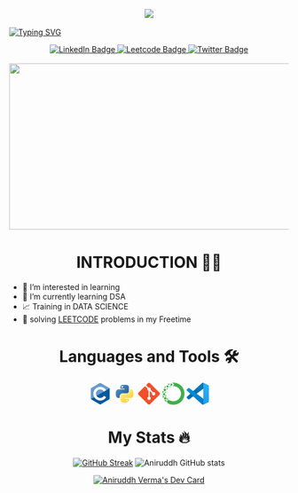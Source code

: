 
<div id="header" align="center">
  <img src="https://media.giphy.com/media/WtDLxQWQWLtw3oIXTy/giphy.gif" width="200",height="100"/>
</div>

[![Typing SVG](https://readme-typing-svg.demolab.com?font=Fira+Code&weight=1000&size=22&duration=4000&pause=1000&color=DFF723&center=true&vCenter=true&width=1050&lines=Hi!+I'm+Anirudh+Verma)](https://git.io/typing-svg)


<div id="badges" align="center">
  <a href="https://www.linkedin.com/in/aniruddh-verma/">
    <img src="https://img.shields.io/badge/LinkedIn-blue?style=for-the-badge&logo=linkedin&logoColor=white" alt="LinkedIn Badge"/>
  </a>
  <a href="https://leetcode.com/aniruddhverma16/">
    <img src="https://img.shields.io/badge/Leetcode-yellow?style=for-the-badge&logo=Leetcode&logoColor=black" alt="Leetcode Badge"/>
  </a>
  <a href="https://twitter.com/aniruddhverma16">
    <img src="https://img.shields.io/badge/Twitter-blue?style=for-the-badge&logo=twitter&logoColor=white" alt="Twitter Badge"/>
  </a>
</div>
<div align="center">
  <img src="https://komarev.com/ghpvc/?username=Aniruddh-Verma&style=flat-square&color=blue" alt=""/>
</div>

<div align="center">
  <img src="https://media.giphy.com/media/dWesBcTLavkZuG35MI/giphy.gif" width="600" height="300"/>
</div>


<div id="text" align="center"> 
  
  # **INTRODUCTION** 👨‍💻 

</div>

   - 👀 I’m interested in learning
   - 🌱 I’m currently learning DSA 
   - 📈 Training in DATA SCIENCE 
   - 👨 solving [LEETCODE](https://leetcode.com/aniruddhverma16) problems in my Freetime


<div id="text" align="center">
  
  # Languages and Tools 🛠️

</div>
<div id="media" align="center">
  
  <img src="https://github.com/devicons/devicon/blob/master/icons/c/c-original.svg" title="c" alt="C" width="40" height="40"/>
  <img src="https://github.com/devicons/devicon/blob/master/icons/python/python-original.svg" title="Python" alt="Python" width="40" height="40"/>
  <img src="https://github.com/devicons/devicon/blob/master/icons/git/git-original.svg" title="Git" alt="Git" width="40" height="40"/>
  <img src="https://github.com/devicons/devicon/blob/master/icons/anaconda/anaconda-original.svg" title="Anaconda" alt="Anaconda" width="40" height="40"/>
  <img src="https://github.com/devicons/devicon/blob/master/icons/vscode/vscode-original.svg" title="VsCode" alt="VsCode" width="40" height="40"/>
  
</div>

<div id="text" align="center">
  
  # My Stats 🔥

</div>
<div id="text" align="center" >
  
  [![GitHub Streak](http://github-readme-streak-stats.herokuapp.com?user=Aniruddh-Verma&theme=python-dark&hide_border=false&border_radius=5&date_format=j%20M%5B%20Y%5D)](https://git.io/streak-stats)
![Aniruddh GitHub stats](https://github-readme-stats.vercel.app/api?username=Aniruddh-Verma&show_icons=true&theme=dark)

<a href="https://app.daily.dev/shadoe1607"><img src="https://api.daily.dev/devcards/f37979a0dba04f7c857736964d257d11.png?r=2a0" width="400" alt="Aniruddh Verma's Dev Card"/></a>

  
</div>










